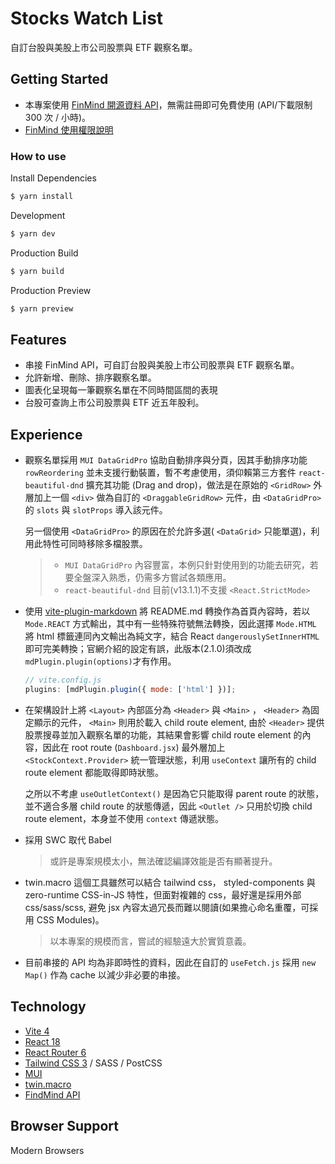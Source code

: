 # Stocks Watch List

自訂台股與美股上市公司股票與 ETF 觀察名單。

## Getting Started

- 本專案使用 [FinMind 開源資料 API](https://finmindtrade.com)，無需註冊即可免費使用 (API/下載限制 300 次 / 小時)。
- <a href="https://finmindtrade.com/analysis/#/Sponsor/sponsor" target="_blank">FinMind 使用權限說明</a>

### How to use

Install Dependencies

```bash
$ yarn install
```

Development

```bash
$ yarn dev
```

Production Build

```bash
$ yarn build
```

Production Preview

```bash
$ yarn preview
```

## Features

- 串接 FinMind API，可自訂台股與美股上市公司股票與 ETF 觀察名單。
- 允許新增、刪除、排序觀察名單。
- 圖表化呈現每一筆觀察名單在不同時間區間的表現
- 台股可查詢上市公司股票與 ETF 近五年股利。

## Experience

- 觀察名單採用 `MUI DataGridPro` 協助自動排序與分頁，因其手動排序功能 `rowReordering` 並未支援行動裝置，暫不考慮使用，須仰賴第三方套件 `react-beautiful-dnd` 擴充其功能 (Drag and drop)，做法是在原始的 `<GridRow>` 外層加上一個 `<div>` 做為自訂的 `<DraggableGridRow>` 元件，由 `<DataGridPro>` 的 `slots` 與 `slotProps` 導入該元件。

  另一個使用 `<DataGridPro>` 的原因在於允許多選( `<DataGrid>` 只能單選)，利用此特性可同時移除多檔股票。

  > - `MUI DataGridPro` 內容豐富，本例只針對使用到的功能去研究，若要全盤深入熟悉，仍需多方嘗試各類應用。
  > - `react-beautiful-dnd` 目前(v13.1.1)不支援 `<React.StrictMode>`

- 使用 [vite-plugin-markdown](https://github.com/hmsk/vite-plugin-markdown) 將 README.md 轉換作為首頁內容時，若以 `Mode.REACT` 方式輸出，其中有一些特殊符號無法轉換，因此選擇 `Mode.HTML` 將 html 標籤連同內文輸出為純文字，結合 React `dangerouslySetInnerHTML` 即可完美轉換；官網介紹的設定有誤，此版本(2.1.0)須改成 `mdPlugin.plugin(options)`才有作用。

  ```js
  // vite.config.js
  plugins: [mdPlugin.plugin({ mode: ['html'] })];
  ```

- 在架構設計上將 `<Layout>` 內部區分為 `<Header>` 與 `<Main>` ， `<Header>` 為固定顯示的元件， `<Main>` 則用於載入 child route element, 由於 `<Header>` 提供股票搜尋並加入觀察名單的功能，其結果會影響 child route element 的內容，因此在 root route (`Dashboard.jsx`) 最外層加上 `<StockContext.Provider>` 統一管理狀態，利用 `useContext` 讓所有的 child route element 都能取得即時狀態。

  之所以不考慮 `useOutletContext()` 是因為它只能取得 parent route 的狀態，並不適合多層 child route 的狀態傳遞，因此 `<Outlet />` 只用於切換 child route element，本身並不使用 `context` 傳遞狀態。

- 採用 SWC 取代 Babel
  > 或許是專案規模太小，無法確認編譯效能是否有顯著提升。
- twin.macro 這個工具雖然可以結合 tailwind css， styled-components 與 zero-runtime CSS-in-JS 特性，但面對複雜的 css，最好還是採用外部 css/sass/scss, 避免 jsx 內容太過冗長而難以閱讀(如果擔心命名重覆，可採用 CSS Modules)。
  > 以本專案的規模而言，嘗試的經驗遠大於實質意義。
- 目前串接的 API 均為非即時性的資料，因此在自訂的 `useFetch.js` 採用 `new Map()` 作為 cache 以減少非必要的串接。

## Technology

- [Vite 4](https://vitejs.dev/)
- [React 18](https://react.dev/reference/react)
- [React Router 6](https://reactrouter.com/)
- [Tailwind CSS 3](https://tailwindcss.com) / SASS / PostCSS
- [MUI](https://mui.com/)
- [twin.macro](https://www.npmjs.com/package/twin.macro)
- [FindMind API](https://finmindtrade.com/)

## Browser Support

Modern Browsers
